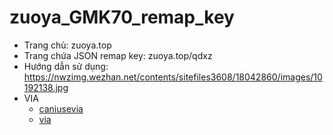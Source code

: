 # zuoya_GMK70_remap_key

- Trang chủ: zuoya.top
- Trang chứa JSON remap key: zuoya.top/qdxz
- Hướng dẫn sử dụng: https://nwzimg.wezhan.net/contents/sitefiles3608/18042860/images/10192138.jpg
- VIA
  - [caniusevia](https://www.caniusevia.com/)
  - [via](https://usevia.app/)
